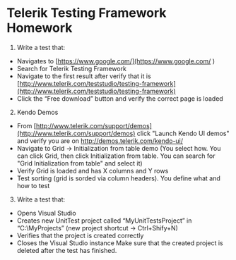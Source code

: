 # Telerik Testing Framework Homework

1.	Write a test that:
* Navigates to [https://www.google.com/](https://www.google.com/ ) 
* Search for Telerik Testing Framework 
* Navigate to the first result after verify that it is [http://www.telerik.com/teststudio/testing-framework](http://www.telerik.com/teststudio/testing-framework) 
* Click the “Free download” button and verify the correct page is loaded

2.	Kendo Demos
* From [http://www.telerik.com/support/demos](http://www.telerik.com/support/demos) click "Launch Kendo UI demos" and verify you are on http://demos.telerik.com/kendo-ui/ 
* Navigate to Grid -> Initialization from table demo (You select how. You can click Grid, then click Initialization from table. You can search for "Grid Initialization from table" and select it)  
* Verify Grid is loaded and has X columns and Y rows
* Test sorting (grid is sorded via column headers). You define what and how to test

3.	Write a test that:
* Opens Visual Studio
* Creates new UnitTest project called “MyUnitTestsProject” in “C:\MyProjects” (new project shortcut -> Ctrl+Shify+N)
* Verifies that the project is created correctly
* Closes the Visual Studio instance
Make sure that the created project is deleted after the test has finished.

